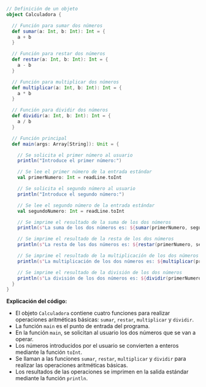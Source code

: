 ```scala
// Definición de un objeto
object Calculadora {

  // Función para sumar dos números
  def sumar(a: Int, b: Int): Int = {
    a + b
  }

  // Función para restar dos números
  def restar(a: Int, b: Int): Int = {
    a - b
  }

  // Función para multiplicar dos números
  def multiplicar(a: Int, b: Int): Int = {
    a * b
  }

  // Función para dividir dos números
  def dividir(a: Int, b: Int): Int = {
    a / b
  }

  // Función principal
  def main(args: Array[String]): Unit = {

    // Se solicita el primer número al usuario
    println("Introduce el primer número:")

    // Se lee el primer número de la entrada estándar
    val primerNumero: Int = readLine.toInt

    // Se solicita el segundo número al usuario
    println("Introduce el segundo número:")

    // Se lee el segundo número de la entrada estándar
    val segundoNumero: Int = readLine.toInt

    // Se imprime el resultado de la suma de los dos números
    println(s"La suma de los dos números es: ${sumar(primerNumero, segundoNumero)}")

    // Se imprime el resultado de la resta de los dos números
    println(s"La resta de los dos números es: ${restar(primerNumero, segundoNumero)}")

    // Se imprime el resultado de la multiplicación de los dos números
    println(s"La multiplicación de los dos números es: ${multiplicar(primerNumero, segundoNumero)}")

    // Se imprime el resultado de la división de los dos números
    println(s"La división de los dos números es: ${dividir(primerNumero, segundoNumero)}")
  }
}
```

**Explicación del código:**

* El objeto `Calculadora` contiene cuatro funciones para realizar operaciones aritméticas básicas: `sumar`, `restar`, `multiplicar` y `dividir`.
* La función `main` es el punto de entrada del programa.
* En la función `main`, se solicitan al usuario los dos números que se van a operar.
* Los números introducidos por el usuario se convierten a enteros mediante la función `toInt`.
* Se llaman a las funciones `sumar`, `restar`, `multiplicar` y `dividir` para realizar las operaciones aritméticas básicas.
* Los resultados de las operaciones se imprimen en la salida estándar mediante la función `println`.